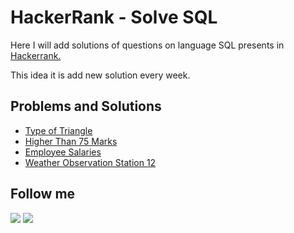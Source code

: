 # HackerRank - Solve SQL

<p>Here I will add solutions of questions on language SQL presents in <a href="https://www.hackerrank.com/dashboard">Hackerrank.</a></p>
<p> This idea it is add new solution every week.</p>

## Problems and Solutions
<ul>
  <li><a href="https://github.com/andreluizjaques/hackerrank-SQL/blob/main/Type%20of%20Triangle.sql">Type of Triangle</a></li>
  <li><a href="https://github.com/andreluizjaques/hackerrank-SQL/blob/main/Higher%20Than%2075%20Marks.sql">Higher Than 75 Marks</a></li>
  <li><a href="https://github.com/andreluizjaques/hackerrank-SQL/blob/main/Employee%20Salaries.sql">Employee Salaries</a></li>
  <li><a href="https://github.com/andreluizjaques/hackerrank-SQL/blob/main/Weather%20Observation%20Station%2012.sql">Weather Observation Station 12</a></li>
</ul>

## Follow me
<a href="https://www.linkedin.com/in/andr%C3%A9-alves/" target="_blank"><img src="https://img.shields.io/badge/LinkedIn-0077B5?style=for-the-badge&logo=linkedin&logoColor=white" target="_blank"></a>
<a href="https://twitter.com/AndreLuizJaques" target="_blank"><img src="https://img.shields.io/badge/Twitter-1DA1F2?style=for-the-badge&logo=twitter&logoColor=white" target="_blank"></a>

